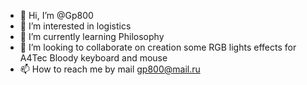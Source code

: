 - 👋 Hi, I’m @Gp800
- 👀 I’m interested in logistics
- 🌱 I’m currently learning Philosophy
- 💞️ I’m looking to collaborate on creation some RGB lights effects for A4Tec Bloody keyboard and mouse 
- 📫 How to reach me by mail gp800@mail.ru

<!---
Gp800/Gp800 is a ✨ special ✨ repository because its `README.md` (this file) appears on your GitHub profile.
You can click the Preview link to take a look at your changes.
--->
